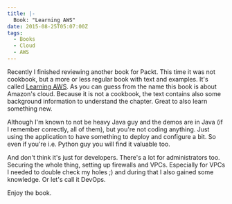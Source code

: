 ```yaml
---
title: |-
  Book: "Learning AWS"
date: 2015-08-25T05:07:00Z
tags:
  - Books
  - Cloud
  - AWS
---
```

Recently I finished reviewing another book for Packt. This time it was not cookbook, but a more or less regular book with text and examples. It's called [Learning AWS][1]. As you can guess from the name this book is about Amazon's cloud. Because it is not a cookbook, the text contains also some background information to understand the chapter. Great to also learn something new. 

Although I'm known to not be heavy Java guy and the demos are in Java (if I remember correctly, all of them), but you're not coding anything. Just using the application to have something to deploy and configure a bit. So even if you're i.e. Python guy you will find it valuable too.

And don't think it's just for developers. There's a lot for administrators too. Securing the whole thing, setting up firewalls and VPCs. Especially for VPCs I needed to double check my holes ;) and during that I also gained some knowledge. Or let's call it DevOps.

Enjoy the book. 

[1]: https://www.packtpub.com/virtualization-and-cloud/learning-aws